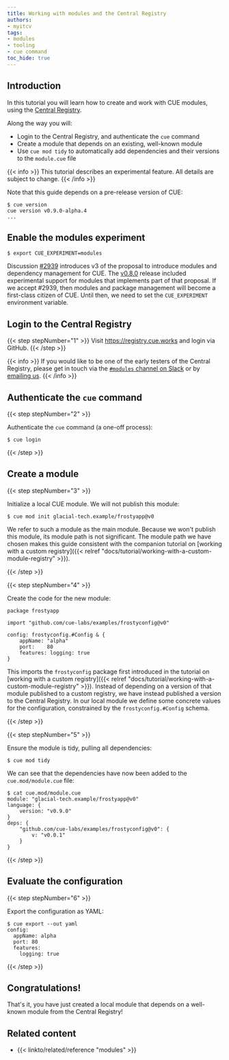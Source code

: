```yaml
---
title: Working with modules and the Central Registry
authors:
- myitcv
tags:
- modules
- tooling
- cue command
toc_hide: true
---
```


## Introduction

In this tutorial you will learn how to create and work with CUE modules,
using the [Central Registry](https://registry.cue.works).

Along the way you will:

- Login to the Central Registry, and authenticate the `cue` command
- Create a module that depends on an existing, well-known module
- Use `cue mod tidy` to automatically add dependencies and their versions to the `module.cue` file

{{< info >}}
This tutorial describes an experimental feature. All details are subject to change.
{{< /info >}}

Note that this guide depends on a pre-release version of CUE:

```text { title="TERMINAL" codeToCopy="Y3VlIHZlcnNpb24=" }
$ cue version
cue version v0.9.0-alpha.4
...
```

## Enable the modules experiment

```text { title="TERMINAL" codeToCopy="ZXhwb3J0IENVRV9FWFBFUklNRU5UPW1vZHVsZXM=" }
$ export CUE_EXPERIMENT=modules
```

Discussion [#2939](https://github.com/cue-lang/cue/discussions/2939) introduces
v3 of the proposal to introduce modules and dependency management for CUE. The
[v0.8.0](https://github.com/cue-lang/cue/releases/tag/v0.8.0) release included
experimental support for modules that implements part of that proposal. If we
accept #2939, then modules and package management will become a first-class
citizen of CUE. Until then, we need to set the `CUE_EXPERIMENT` environment
variable.

## Login to the Central Registry

{{< step stepNumber="1" >}}
Visit https://registry.cue.works and login via GitHub.
{{< /step >}}

{{< info >}}
If you would like to be one of the early testers of the Central Registry, please
get in touch via the [`#modules` channel on
Slack](https://join.slack.com/t/cuelang/shared_invite/enQtNzQwODc3NzYzNTA0LTAxNWQwZGU2YWFiOWFiOWQ4MjVjNGQ2ZTNlMmIxODc4MDVjMDg5YmIyOTMyMjQ2MTkzMTU5ZjA1OGE0OGE1NmE)
or by <a href="mailto:contact@cue.works?subject=Joining the Central Registry experiment">emailing us</a>.
{{< /info >}}

## Authenticate the `cue` command

{{< step stepNumber="2" >}}

Authenticate the `cue` command (a one-off process):

```text { title="TERMINAL" codeToCopy="Y3VlIGxvZ2lu" }
$ cue login
```

{{< /step >}}

## Create a module

{{< step stepNumber="3" >}}

Initialize a local CUE module. We will not publish this module:

```text { title="TERMINAL" codeToCopy="Y3VlIG1vZCBpbml0IGdsYWNpYWwtdGVjaC5leGFtcGxlL2Zyb3N0eWFwcEB2MA==" }
$ cue mod init glacial-tech.example/frostyapp@v0
```

We refer to such a module as the main module. Because we won't publish this
module, its module path is not significant. The module path we have chosen makes
this guide consistent with the companion tutorial on [working with a custom registry]({{<
relref "docs/tutorial/working-with-a-custom-module-registry" >}}).

{{< /step >}}

{{< step stepNumber="4" >}}

Create the code for the new module:

```cue { title="config.cue" }
package frostyapp

import "github.com/cue-labs/examples/frostyconfig@v0"

config: frostyconfig.#Config & {
	appName: "alpha"
	port:    80
	features: logging: true
}
```

This imports the `frostyconfig` package first introduced in the tutorial on
[working with a custom registry]({{< relref
"docs/tutorial/working-with-a-custom-module-registry" >}}). Instead of depending
on a version of that module published to a custom registry, we have instead
published a version to the Central Registry. In our local module we define some
concrete values for the configuration, constrained by the `frostyconfig.#Config`
schema.

{{< /step >}}

{{< step stepNumber="5" >}}

Ensure the module is tidy, pulling all dependencies:
```text { title="TERMINAL" codeToCopy="Y3VlIG1vZCB0aWR5" }
$ cue mod tidy
```

We can see that the dependencies have now been added to the `cue.mod/module.cue` file:

```text { title="TERMINAL" codeToCopy="Y2F0IGN1ZS5tb2QvbW9kdWxlLmN1ZQ==" }
$ cat cue.mod/module.cue
module: "glacial-tech.example/frostyapp@v0"
language: {
	version: "v0.9.0"
}
deps: {
	"github.com/cue-labs/examples/frostyconfig@v0": {
		v: "v0.0.1"
	}
}
```

{{< /step >}}

## Evaluate the configuration

{{< step stepNumber="6" >}}

Export the configuration as YAML:


```text { title="TERMINAL" codeToCopy="Y3VlIGV4cG9ydCAtLW91dCB5YW1s" }
$ cue export --out yaml
config:
  appName: alpha
  port: 80
  features:
    logging: true
```

{{< /step >}}

## Congratulations!

That's it, you have just created a local module that depends on a well-known
module from the Central Registry!

## Related content

- {{< linkto/related/reference "modules" >}}
